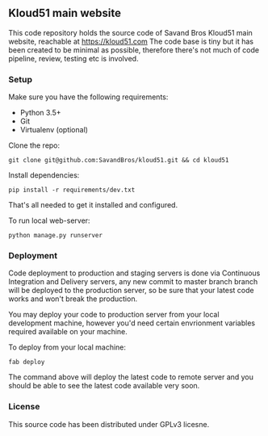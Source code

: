 ## Kloud51 main website

This code repository holds the source code of Savand Bros Kloud51 main website, reachable at https://kloud51.com
The code base is tiny but it has been created to be minimal as possible, therefore there's not much of code pipeline, review, 
testing etc is involved.

### Setup

Make sure you have the following requirements:

* Python 3.5+
* Git
* Virtualenv (optional)

Clone the repo:

```
git clone git@github.com:SavandBros/kloud51.git && cd kloud51
```

Install dependencies:

```
pip install -r requirements/dev.txt
```

That's all needed to get it installed and configured.

To run local web-server:

```
python manage.py runserver
```


### Deployment

Code deployment to production and staging servers is done via Continuous Integration and Delivery servers, any new commit to master branch branch will be deployed to the production server, so be sure that your latest code works and won't break the production.

You may deploy your code to production server from your local development machine, however you'd need certain envrionment variables required available on your machine.

To deploy from your local machine:

```
fab deploy
```

The command above will deploy the latest code to remote server and you should be able to see the latest code available very soon.


### License

This source code has been distributed under GPLv3 licesne. 
